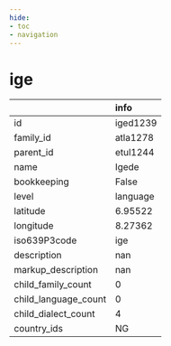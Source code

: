 ```yaml
---
hide:
- toc
- navigation
---
```

# ige
|                      | info     |
|:---------------------|:---------|
| id                   | iged1239 |
| family_id            | atla1278 |
| parent_id            | etul1244 |
| name                 | Igede    |
| bookkeeping          | False    |
| level                | language |
| latitude             | 6.95522  |
| longitude            | 8.27362  |
| iso639P3code         | ige      |
| description          | nan      |
| markup_description   | nan      |
| child_family_count   | 0        |
| child_language_count | 0        |
| child_dialect_count  | 4        |
| country_ids          | NG       |